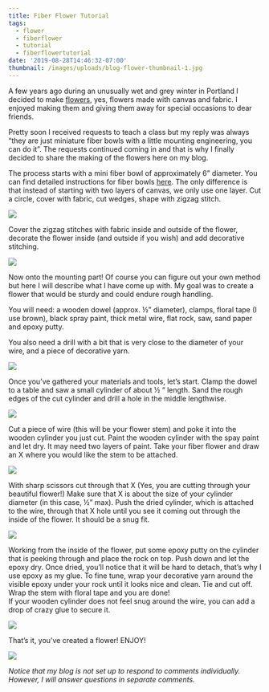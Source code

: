 ```yaml
---
title: Fiber Flower Tutorial
tags:
  - flower
  - fiberflower
  - tutorial
  - fiberflowertutorial
date: '2019-08-28T14:46:32-07:00'
thumbnail: /images/uploads/blog-flower-thumbnail-1.jpg
---
```

A few years ago during an unusually wet and grey winter in Portland I decided to make [flowers](https://www.hildemorin.com/galleries/flowers/), yes, flowers made with canvas and fabric.
I enjoyed making them and giving them away for special occasions to dear friends.  

Pretty soon I received requests to teach a class but my reply was always “they are just miniature fiber bowls with a little mounting engineering, you can do it”.  The requests continued coming in and that is why I finally decided to share the making of the flowers here on my blog.  

The process starts with a mini fiber bowl of approximately 6” diameter. You can find detailed instructions for fiber bowls [here](https://www.hildemorin.com/tags/fiberbowltutorial/).  The only difference is that instead of starting with two layers of canvas, we only use one layer.  Cut a circle, cover with fabric, cut wedges, shape with zigzag stitch.

<img class="img-responsive" src="/images/uploads/blog-flowers-tutorial-1.jpg">

Cover the zigzag stitches with fabric inside and outside of the flower, decorate the flower inside (and outside if you wish) and add decorative stitching.

<img class="img-responsive" src="/images/uploads/blog-flowers-tutorial-2.jpg">

Now onto the mounting part! Of course you can figure out your own method but here I will describe what I have come up with.  My goal was to create a flower that would be sturdy and could endure rough handling.


You will need:
a wooden dowel (approx. ½” diameter),
clamps,
floral tape (I use brown),
black spray paint,
thick metal wire,
flat rock,
saw,
sand paper and
epoxy putty.


You also need a drill with a bit that is very close to the diameter of your wire, and a piece of decorative yarn.

<img class="img-responsive" src="/images/uploads/blog-flowers-tutorial-3.jpg">

Once you’ve gathered your materials and tools, let’s start. Clamp the dowel to a table and saw a small cylinder of about ½ “ length.  Sand the rough edges of the cut cylinder and drill a hole in the middle lengthwise.

<img class="img-responsive" src="/images/uploads/blog-flowers-tutorial-4.jpg">

Cut a piece of wire (this will be your flower stem) and poke it into the wooden cylinder you just cut.  Paint the wooden cylinder with the spay paint and let dry.  It may need two layers of paint.  Take your fiber flower and draw an X where you would like the stem to be attached.  

<img class="img-responsive" src="/images/uploads/blog-flowers-tutorial-5.jpg">

With sharp scissors cut through that X (Yes, you are cutting through your beautiful flower!) Make sure that X is about the size of your cylinder diameter (in this case, ½” max).  Push the dried cylinder, which is attached to the wire, through that X hole until you see it coming out through the inside of the flower.  It should be a snug fit.

<img class="img-responsive" src="/images/uploads/blog-flowers-tutorial-6.jpg">

Working from the inside of the flower, put some epoxy putty on the cylinder that is peeking through and place the rock on top.  Push down and let the epoxy dry.  Once dried, you’ll notice that it will be hard to detach, that’s why I use epoxy as my glue.  To fine tune, wrap your decorative yarn around the visible epoxy under your rock until it looks nice and clean.  Tie and cut off.  Wrap the stem with floral tape and you are done!\
If your wooden cylinder  does not feel snug around the wire, you can add a drop of crazy glue to secure it.

<img class="img-responsive" src="/images/uploads/blog-flowers-tutorial-7.jpg">

That’s it, you’ve created a flower!
ENJOY!

<img class="img-responsive" src="/images/uploads/blog-flowers-tutorial-8.jpg">

_Notice that my blog is not set up to respond to comments individually.  However, I will answer questions in separate comments._
